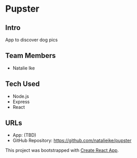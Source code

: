 # Pupster

## Intro

App to discover dog pics

## Team Members
* Natalie Ike

## Tech Used
* Node.js 
* Express
* React


## URLs

* App:  (TBD)
* GitHub Repository: https://github.com/natalieike/pupster

This project was bootstrapped with [Create React App](https://github.com/facebookincubator/create-react-app).

